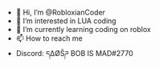 - 👋 Hi, I’m @RobloxianCoder
- 👀 I’m interested in LUA coding
- 🌱 I’m currently learning coding on roblox
- 📫 How to reach me 
 - Discord: དΔØŜཌ BOB IS MAD#2770
